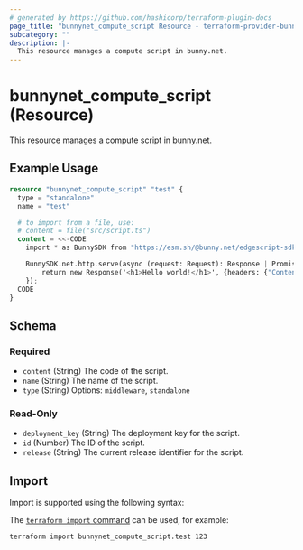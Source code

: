 ```yaml
---
# generated by https://github.com/hashicorp/terraform-plugin-docs
page_title: "bunnynet_compute_script Resource - terraform-provider-bunnynet"
subcategory: ""
description: |-
  This resource manages a compute script in bunny.net.
---
```


# bunnynet_compute_script (Resource)

This resource manages a compute script in bunny.net.

## Example Usage

```terraform
resource "bunnynet_compute_script" "test" {
  type = "standalone"
  name = "test"

  # to import from a file, use:
  # content = file("src/script.ts")
  content = <<-CODE
    import * as BunnySDK from "https://esm.sh/@bunny.net/edgescript-sdk@0.10.0";

    BunnySDK.net.http.serve(async (request: Request): Response | Promise<Response> => {
        return new Response('<h1>Hello world!</h1>', {headers: {"Content-Type": "text/html"}});
    });
  CODE
}
```

<!-- schema generated by tfplugindocs -->
## Schema

### Required

- `content` (String) The code of the script.
- `name` (String) The name of the script.
- `type` (String) Options: `middleware`, `standalone`

### Read-Only

- `deployment_key` (String) The deployment key for the script.
- `id` (Number) The ID of the script.
- `release` (String) The current release identifier for the script.

## Import

Import is supported using the following syntax:

The [`terraform import` command](https://developer.hashicorp.com/terraform/cli/commands/import) can be used, for example:

```shell
terraform import bunnynet_compute_script.test 123
```
